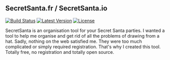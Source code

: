## SecretSanta.fr / SecretSanta.io

[![Build Status](https://travis-ci.org/Korko/SecretSanta.svg)](https://travis-ci.org/Korko/SecretSanta)
[![Latest Version](https://badge.fury.io/gh/korko%2Fsecretsanta.svg)](https://github.com/Korko/SecretSanta/releases)
[![License](https://badges.frapsoft.com/os/mit/mit.svg?v=102)](https://github.com/Korko/SecretSanta/blob/master/LICENSE)

SecretSanta is an organisation tool for your Secret Santa parties.
I wanted a tool to help me organise and get rid of all the problems of drawing from a hat. Sadly, nothing on the web satisfied me. They were too much complicated or simply required registration.
That's why I created this tool. Totally free, no registration and totally open source.
